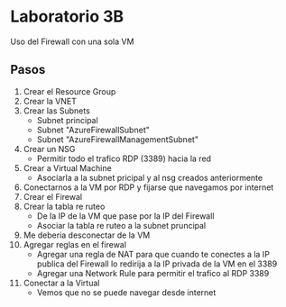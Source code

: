 # Laboratorio 3B
Uso del Firewall con una sola VM

## Pasos
1. Crear el Resource Group
2. Crear la VNET
3. Crear las Subnets
      * Subnet principal
      * Subnet "AzureFirewallSubnet"
      * Subnet "AzureFirewallManagementSubnet"
4. Crear un NSG
     * Permitir todo el trafico RDP (3389) hacia la red
5. Crear a Virtual Machine
     * Asociarla a la subnet pricipal y al nsg creados anteriormente
6. Conectarnos a la VM por RDP y fijarse que navegamos por internet
7. Crear el Firewal
8. Crear la tabla re ruteo
    * De la IP de la VM que pase por la IP del Firewall
    * Asociar la tabla re ruteo a la subnet pruncipal
9. Me deberia desconectar de la VM
10. Agregar reglas en el firewal
    * Agregar una regla de NAT para que cuando te conectes a la IP publica del Firewall lo redirija a la IP privada de la VM en el 3389
    * Agregar una Network Rule para permitir el trafico al RDP 3389
11. Conectar a la Virtual
    * Vemos que no se puede navegar desde internet
